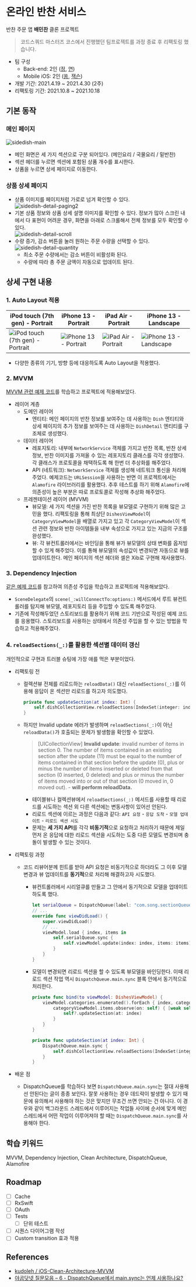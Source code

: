 # 온라인 반찬 서비스

반찬 주문 앱 **배민찬** 클론 프로젝트

>코드스쿼드 마스터즈 코스에서 진행했던 팀프로젝트를 과정 종료 후 리팩토링 했습니다.

* 팀 구성
  * Back-end: 2인 ([정](https://github.com/rla36), [연](https://github.com/kimnayeon0108))
  * Mobile iOS: 2인 ([쏭](https://github.com/1song2), [잭슨](https://github.com/JacksonPk))
* 개발 기간: 2021.4.19 ~ 2021.4.30 (2주)
* 리팩토링 기간: 2021.10.8 ~ 2021.10.18

## 기본 동작

### 메인 페이지

![sidedish-main](https://user-images.githubusercontent.com/56751259/137713735-4cbb3281-164e-40b4-9e49-9e1f8e1be0bc.gif)

* 메인 화면은 세 가지 섹션으로 구분 되어있다. (메인요리 / 국물요리 / 밑반찬)
* 섹션 헤더를 누르면 섹션에 포함된 상품 개수를 표시한다.
* 상품을 누르면 상세 페이지로 이동한다.

### 상품 상세 페이지

* 상품 이미지를 페이지처럼 가로로 넘겨 확인할 수 있다.  
  ![sidedish-detail-paging2](https://user-images.githubusercontent.com/56751259/137716131-0c594e01-e6f3-408d-99eb-3e2fb1214534.gif)
* 기본 상품 정보와 상품 상세 설명 이미지를 확인할 수 있다. 정보가 많아 스크린 내에서 다 표현이 어려운 경우, 화면을 아래로 스크롤해서 전체 정보를 모두 확인할 수 있다.  
  ![sidedish-detail-scroll](https://user-images.githubusercontent.com/56751259/137714651-7ba8fe0d-4966-4444-a6ce-b9739acbee73.gif)
* 수량 증가, 감소 버튼을 눌러 원하는 주문 수량을 선택할 수 있다.  
  ![sidedish-detail-quantity](https://user-images.githubusercontent.com/56751259/137715743-b7e9bd4f-023d-489e-881f-8dda023ab1d0.gif)
  * 최소 주문 수량에서는 감소 버튼이 비활성화 된다.
  * 수량에 따라 총 주문 금액이 자동으로 업데이트 된다.

## 상세 구현 내용

### 1. Auto Layout 적용

| iPod touch (7th gen) - Portrait                              | iPhone 13 - Portrait                                         | iPad Air - Portrait                                          | iPhone 13 - Landscape                                        |
| ------------------------------------------------------------ | ------------------------------------------------------------ | ------------------------------------------------------------ | ------------------------------------------------------------ |
| ![iPod touch (7th gen) - Portrait](https://user-images.githubusercontent.com/56751259/137702996-ec448346-aad6-41c5-8822-9ffc2b2d1b8c.png) | ![iPhone 13 - Portrait](https://user-images.githubusercontent.com/56751259/137703343-12ae7aa0-b0b6-418c-88e4-895140ca8a34.png) | ![iPad Air - Portrait](https://user-images.githubusercontent.com/56751259/137703535-3d0fdf0e-82cb-46ea-9fba-783c7bfc755c.png) | ![iPhone 13 - Landscape](https://user-images.githubusercontent.com/56751259/137704026-bfdd3e8b-fd3b-4b6d-8f3d-8b6e0780e698.png) |

* 다양한 종류의 기기, 방향 등에 대응하도록 Auto Layout을 적용했다.

### 2. MVVM

[MVVM 관련 예제 코드](https://github.com/kudoleh/iOS-Clean-Architecture-MVVM)를 학습하고 프로젝트에 적용해보았다.

* 레이어 계층
  * 도메인 레이어
    * 엔티티: 메인 페이지의 반찬 정보를 보여주는 데 사용하는 `Dish` 엔티티와 상세 페이지의 추가 정보를 보여주는 데 사용하는 `DishDetail` 엔티티를 구조체로 생성했다.
  * 데이터 레이어
    * 레포지토리: 내부에 `NetworkService` 객체를 가지고 반찬 목록, 반찬 상세 정보, 반찬 이미지를 가져올 수 있는 레포지토리 클래스를 각각 생성했다. 각 클래스가 프로토콜을 채택하도록 해 한번 더 추상화를 해주었다.
    * API (네트워크): `NetworkService` 객체를 생성해 네트워크 통신을 처리해주었다. 예제코드는 `URLSession`을 사용하는 반면 이 프로젝트에서는 `Alamofire` 라이브러리를 활용했다. 추후 테스트를 하기 위해 `Alamofire`에 의존성이 높은 부분은 따로 프로토콜로 작성해 추상화 해주었다.
  * 프레젠테이션 레이어 (MVVM)
    * 뷰모델: 세 가지 섹션을 가진 반찬 목록을 뷰모델로 구현하기 위해 많은 고민을 했다. 리팩토링을 통해 최상단 `DishesViewModel`이 `CategoryViewModel`을 배열로 가지고 있고 각 `CategoryViewModel`이 섹션 관련 정보와 반찬 아이템들을 내부 속성으로 가지고 있는 지금의 구조를 완성했다.
    * 뷰: 각 뷰컨트롤러에서는 바인딩을 통해 뷰가 뷰모델의 상태 변화를 옵저빙할 수 있게 해주었다. 이를 통해 뷰모델의 속성값이 변경되면 자동으로 뷰를 업데이트한다. 메인 페이지의 섹션 헤더와 셀은 Xib로 구현해 재사용했다.

### 3. Dependency Injection

[같은 예제 코드](https://github.com/kudoleh/iOS-Clean-Architecture-MVVM)를 참고하여 의존성 주입을 학습하고 프로젝트에 적용해보았다.

* `SceneDelegate`의 `scene(_:willConnectTo:options:)` 메서드에서 루트 뷰컨트롤러를 탐지해 뷰모델, 레포지토리 등을 주입할 수 있도록 해주었다.
* 기존에 작성해두었던 스토리보드를 활용하기 위해 코드 기반으로 작성된 예제 코드를 응용했다. 스토리보드를 사용하는 상태에서 의존성 주입을 할 수 있는 방법을 학습하고 적용해주었다.

### 4. `reloadSections(_:)`를 활용한 섹션별 데이터 갱신

개인적으로 구현과 트러블 슈팅에 가장 애를 먹은 부분이었다.

* 리팩토링 전
  * 컬렉션뷰 전체를 리로드하는 `reloadData()` 대신 `reloadSections(_:)`를 이용해 응답이 온 섹션만 리로드를 하고자 의도했다.

    ```swift
    private func updateSection(at index: Int) {
        self.dishCollectionView.reloadSections(IndexSet(integer: index))
    }
    ```

  * 하지만 Invalid update 에러가 발생하며 `reloadSections(_:)`이 아닌 `reloadData()`가 호출되는 문제가 발생함을 확인할 수 있었다.
    > [UICollectionView] **Invalid update**: invalid number of items in section 0. 
    > The number of items contained in an existing section after the update (11)
    > must be equal to the number of items contained in that section before the update (0),
    > plus or minus the number of items inserted or deleted from that section (0 inserted, 0 deleted)
    > and plus or minus the number of items moved into or out of that section (0 moved in, 0 moved out). - **will perform reloadData.**

    * 테이블뷰나 컬렉션뷰에서 `reloadSections(_:)` 메서드를 사용할 때 리로드를 시도하는 섹션 외 다른 섹션에는 변동사항이 있어선 안된다.
    * 리로드 섹션에 이르는 과정은 다음과 같다: `API 요청` - `응답 도착` - `모델 업데이트` - `리로드 섹션 시도`
    * 문제는 **세 가지 API**를 각각 **비동기적**으로 요청하고 처리하기 때문에 제일 먼저 온 응답에 대한 리로드 섹션을 시도하는 도중 다른 모델도 변경되며 충돌이 발생할 수 있는 것이다. 

* 리팩토링 과정
  * 코드 리뷰어분께 힌트를 받아 API 요청은 비동기적으로 하더라도 그 이후 모델 변경과 뷰 업데이트를 **동기적**으로 처리해 해결하고자 시도했다.
    * 뷰컨트롤러에서 시리얼큐를 만들고 그 안에서 동기적으로 모델을 업데이트 하도록 했다.

      ```swift
      let serialQueue = DispatchQueue(label: "com.song.sectionQueue")
      // ...
      override func viewDidLoad() {
          super.viewDidLoad()
          // ...
          viewModel.load { index, items in
              self.serialQueue.sync {
                  self.viewModel.update(index: index, items: items)
              }
          }
      }
      ```
    * 모델이 변경되면 리로드 섹션을 할 수 있도록 뷰모델을 바인딩한다. 이때 리로드 섹션 작업 역시 `DispatchQueue.main.sync` 블록 안에서 동기적으로 처리한다. 

      ```swift
      private func bind(to viewModel: DishesViewModel) {
          viewModel.categories.enumerated().forEach { index, categoryViewModel in
              categoryViewModel.items.observe(on: self) { [weak self] _ in
                  self?.updateSection(at: index)
              }
          }
      }
      
      private func updateSection(at index: Int) {
          DispatchQueue.main.sync {
              self.dishCollectionView.reloadSections(IndexSet(integer: index))
          }
      }
      ```

* 배운 점
  * DispatchQueue를 학습하다 보면 `DispatchQueue.main.sync`는 절대 사용해선 안된다는 글이 종종 보인다. 잘못 사용하는 경우 데드락이 발생할 수 있기 때문에 유의해서 사용해야 하는 것은 맞지만 무조건 쓰면 안되는 건 아니다. 이 경우와 같이 백그라운드 스레드에서 이루어지는 작업들 사이에 순서에 맞게 메인 스레드에서 어떤 작업이 이루어져야 할 때는 `DispatchQueue.main.sync`를 사용해야 한다.

## 학습 키워드

MVVM, Dependency Injection, Clean Architecture, DispatchQueue, Alamofire

## Roadmap

- [ ] Cache
- [ ] RxSwift
- [ ] OAuth
- [ ] Tests
  - [ ] 단위 테스트
- [ ] 시퀀스 다이어그램 작성
- [ ] Custom transition 효과 적용

## References

* [kudoleh / iOS-Clean-Architecture-MVVM](https://github.com/kudoleh/iOS-Clean-Architecture-MVVM)
* [야곰닷넷 질문모음 – 6 - DispatchQueue에서 main.sync는 언제 사용하나요?](https://yagom.net/forums/topic/야곰닷넷-질문모음-6/)
